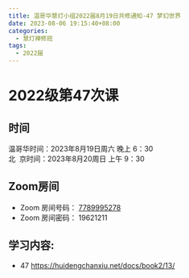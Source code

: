```yaml
---
title: 温哥华慧灯小组2022届8月19日共修通知-47 梦幻世界
date: 2023-08-06 19:15:40+08:00
categories:
  - 慧灯禅修班
tags:
  - 2022届
---
```





# 2022级第47次课

## 时间

温哥华时间：2023年8月19日周六 晚上 6：30\
北  京时间：2023年8月20周日 上午 9：30

## Zoom房间

* Zoom 房间号码： [7789995278](https://us02web.zoom.us/j/7789995278?pwd=VjZmbWJFY2k2K0E5RVB2cTNIQmhqUT09)
* Zoom 房间密码： 19621211

## 学习内容:

* 47 [](https://huidengchanxiu.net/docs/book2/12)<https://huidengchanxiu.net/docs/book2/13/>